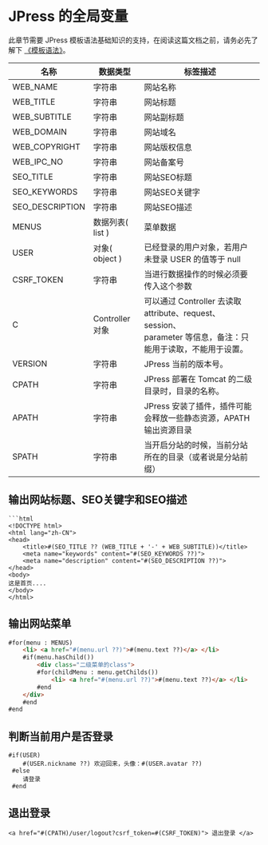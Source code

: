 # JPress 的全局变量

此章节需要 JPress 模板语法基础知识的支持，在阅读这篇文档之前，请务必先了解下 [《模板语法》](./grammar.md)。

| 名称 | 数据类型 | 标签描述 |  
| --- | --- | --- | 
| WEB_NAME  | 字符串 |  网站名称 |  
| WEB_TITLE  |  字符串 | 网站标题 |  
| WEB_SUBTITLE  |  字符串 | 网站副标题 | 
| WEB_DOMAIN  |  字符串 | 网站域名 | 
| WEB_COPYRIGHT  |  字符串 | 网站版权信息 | 
| WEB_IPC_NO  |  字符串 | 网站备案号 | 
| SEO_TITLE  |  字符串 | 网站SEO标题 | 
| SEO_KEYWORDS  |  字符串 | 网站SEO关键字 | 
| SEO_DESCRIPTION  |  字符串 | 网站SEO描述 | 
| MENUS  | 数据列表( list ) | 菜单数据 | 
| USER  | 对象( object ) | 已经登录的用户对象，若用户未登录 USER 的值等于 null | 
| CSRF_TOKEN  | 字符串 | 当进行数据操作的时候必须要传入这个参数 | 
| C  | Controller 对象 | 可以通过 Controller 去读取 attribute、request、session、<br /> parameter 等信息，备注：只能用于读取，不能用于设置。 | 
| VERSION  | 字符串 | JPress 当前的版本号。 | 
| CPATH  | 字符串 | JPress 部署在 Tomcat 的二级目录时，目录的名称。 | 
| APATH  | 字符串 | JPress 安装了插件，插件可能会释放一些静态资源，APATH 输出资源目录 | 
| SPATH  | 字符串 | 当开启分站的时候，当前分站所在的目录（或者说是分站前缀） | 



## 输出网站标题、SEO关键字和SEO描述

```
```html
<!DOCTYPE html>
<html lang="zh-CN">
<head>
    <title>#(SEO_TITLE ?? (WEB_TITLE + '-' + WEB_SUBTITLE))</title>
    <meta name="keywords" content="#(SEO_KEYWORDS ??)">
    <meta name="description" content="#(SEO_DESCRIPTION ??)">
</head>
<body>
这是首页....
</body>
</html>
```

## 输出网站菜单

```html
#for(menu : MENUS)
    <li> <a href="#(menu.url ??)">#(menu.text ??)</a> </li>
    #if(menu.hasChild())
        <div class="二级菜单的class">
        #for(childMenu : menu.getChilds())
            <li> <a href="#(menu.url ??)">#(menu.text ??)</a> </li>
        #end
    </div>
    #end
#end
```



## 判断当前用户是否登录

```
#if(USER)
    #(USER.nickname ??) 欢迎回来，头像：#(USER.avatar ??)
 #else
    请登录
 #end
```

## 退出登录

```
<a href="#(CPATH)/user/logout?csrf_token=#(CSRF_TOKEN)"> 退出登录 </a>
```






